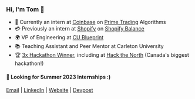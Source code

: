 ### Hi, I'm Tom 👋
- 🚀 Currently an intern at [Coinbase](https://www.coinbase.com) on [Prime Trading](https://www.coinbase.com/prime) Algorithms
- 💳 Previously an intern at [Shopify](https://www.shopify.com) on [Shopify Balance](https://www.shopify.com/balance)
- 🌍 VP of Engineering at [CU Blueprint](https://cublueprint.org/)
- 📚 Teaching Assistant and Peer Mentor at Carleton University 
- 🏆 [3x Hackathon Winner](https://devpost.com/zhu-tom), including at [Hack the North](https://hackthenorth.com/) (Canada's biggest hackathon!)
#### 👀 Looking for Summer 2023 Internships :)
[Email](mailto:tomzhu@cmail.carleton.ca) | [LinkedIn](https://www.linkedin.com/in/zhu-tom) | [Website](https://zhutom.com) | [Devpost](https://devpost.com/zhu-tom)

<!--
**zhu-tom/zhu-tom** is a ✨ _special_ ✨ repository because its `README.md` (this file) appears on your GitHub profile.

Here are some ideas to get you started:

- 🔭 I’m currently working on ...
- 🌱 I’m currently learning ...
- 👯 I’m looking to collaborate on ...
- 🤔 I’m looking for help with ...
- 💬 Ask me about ...
- 📫 How to reach me: ...
- 😄 Pronouns: ...
- ⚡ Fun fact: ...
-->
